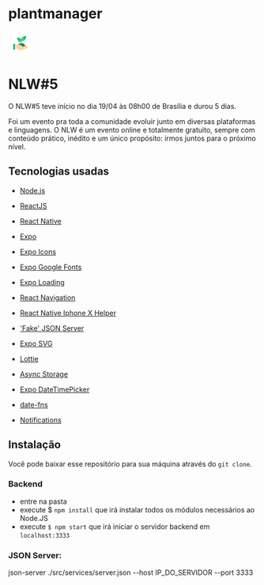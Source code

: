# plantmanager

![Plant Manger Logo](https://raw.githubusercontent.com/klebsoncarneiro/plantmanager/main/assets/favicon.png)

# NLW#5

O NLW#5 teve início no dia 19/04 às 08h00 de Brasília e durou 5 dias.

Foi um evento pra toda a comunidade evoluir junto em diversas plataformas e linguagens. O NLW é um evento online e totalmente gratuito, sempre com conteúdo prático, inédito e um único propósito: irmos juntos para o próximo nível.

## Tecnologias usadas

-   [Node.js](https://nodejs.org/)
-   [ReactJS](https://reactjs.org)
-   [React Native](https://reactnative.dev)
-   [Expo](https://expo.io/)

-   [Expo Icons](https://docs.expo.io/guides/icons/)
-   [Expo Google Fonts](https://docs.expo.io/guides/using-custom-fonts/)
-   [Expo Loading](https://docs.expo.io/tutorial/configuration/)
-   [React Navigation](https://reactnavigation.org/)
-   [React Native Iphone X Helper](https://github.com/ptelad/react-native-iphone-x-helper)
-   ['Fake' JSON Server](https://github.com/typicode/json-server)
-   [Expo SVG](https://docs.expo.io/versions/latest/sdk/svg/)
-   [Lottie](https://github.com/lottie-react-native/lottie-react-native)
-   [Async Storage](https://github.com/react-native-async-storage/async-storage)
-   [Expo DateTimePicker](https://docs.expo.io/versions/latest/sdk/date-time-picker/)
-   [date-fns](date-fns)
-   [Notifications](https://docs.expo.io/versions/latest/sdk/notifications/)


## Instalação

Você pode baixar esse repositório para sua máquina através do `git clone`.

### Backend
-   entre na pasta 
-   execute $ `npm install`  que irá instalar todos os módulos necessários ao Node.JS
-   execute `$ npm start` que irá iniciar o servidor backend em `localhost:3333`

### JSON Server:
json-server ./src/services/server.json --host IP_DO_SERVIDOR --port 3333

